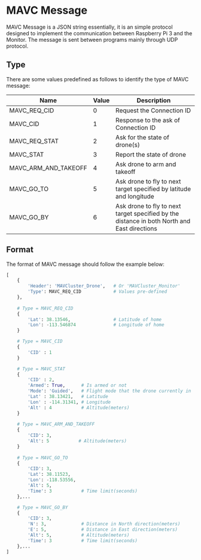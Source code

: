 # MAVC Message
MAVC Message is a JSON string essentially, it is an simple protocol designed to implement the communication between Raspberry Pi 3 and the Monitor. The message is sent between programs mainly through UDP protocol.

##  Type

There are some values predefined as follows to identify the type of MAVC message:

| Name                 | Value | Description                              |
| -------------------- | ----- | ---------------------------------------- |
| MAVC_REQ_CID         | 0     | Request the Connection ID                |
| MAVC_CID             | 1     | Response to the ask of Connection ID     |
| MAVC_REQ_STAT        | 2     | Ask for the state of drone(s)            |
| MAVC_STAT            | 3     | Report the state of drone                |
| MAVC_ARM_AND_TAKEOFF | 4     | Ask drone to arm and takeoff             |
| MAVC_GO_TO           | 5     | Ask drone to fly to next target specified by latitude and longitude |
| MAVC_GO_BY           | 6     | Ask drone to fly to next target specified by the distance in both North and East directions |

## Format

The format of MAVC message should follow the example below:

```python
[
    {
    	'Header': 'MAVCluster_Drone',   # Or 'MAVCluster_Monitor'
    	'Type': MAVC_REQ_CID            # Values pre-defined
	},
	
    # Type = MAVC_REQ_CID
    {
        'Lat': 38.13546,                # Latitude of home
        'Lon': -113.546874              # Longitude of home
    }

    # Type = MAVC_CID
    {
        'CID' : 1
    }

    # Type = MAVC_STAT
    {
        'CID' : 2,
        'Armed': True,      # Is armed or not
        'Mode': 'Guided',   # Flight mode that the drone currently in
        'Lat' : 38.13421,   # Latitude
        'Lon' : -114.31341, # Longitude
        'Alt' : 4           # Altitude(meters)
    }
    
    # Type = MAVC_ARM_AND_TAKEOFF
    {
    	'CID': 3,
    	'Alt': 5		   # Altitude(meters)
    }
    
    # Type = MAVC_GO_TO
    {
        'CID': 3,
        'Lat': 38.11523,
        'Lon': -118.53556,
        'Alt': 5,
        'Time': 3           # Time limit(seconds)
    },...

    # Type = MAVC_GO_BY
    {
        'CID': 3,
        'N': 3,             # Distance in North direction(meters)
        'E': 5,             # Distance in East direction(meters)
        'Alt': 5,           # Altitude(meters)
        'Time': 3           # Time limit(seconds)
    },...
]
```